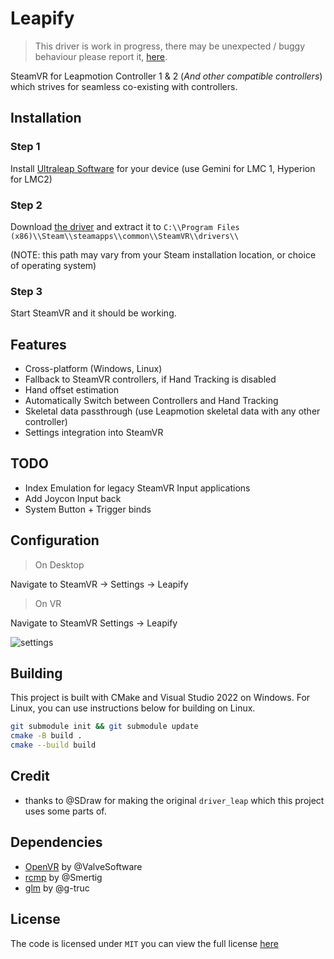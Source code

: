 # Leapify

> This driver is work in progress, there may be unexpected / buggy behaviour please report it, [here](https://github.com/Nyabsi/driver_leapify/issues).

SteamVR for Leapmotion Controller 1 & 2 (*And other compatible controllers*) which strives for seamless co-existing with controllers.

## Installation

### Step 1

Install [Ultraleap Software](https://developer.leapmotion.com/tracking-software-download) for your device (use Gemini for LMC 1, Hyperion for LMC2)

### Step 2

Download [the driver](https://github.com/Nyabsi/driver_leap/releases) and extract it to `C:\\Program Files (x86)\\Steam\\steamapps\\common\\SteamVR\\drivers\\` 

(NOTE: this path may vary from your Steam installation location, or choice of operating system)

### Step 3

Start SteamVR and it should be working.

## Features

- Cross-platform (Windows, Linux)
- Fallback to SteamVR controllers, if Hand Tracking is disabled
- Hand offset estimation
- Automatically Switch between Controllers and Hand Tracking
- Skeletal data passthrough (use Leapmotion skeletal data with any other controller)
- Settings integration into SteamVR

## TODO

- Index Emulation for legacy SteamVR Input applications
- Add Joycon Input back
- System Button + Trigger binds

## Configuration

> On Desktop

Navigate to SteamVR -> Settings -> Leapify

> On VR

Navigate to SteamVR Settings -> Leapify

![settings](https://github.com/user-attachments/assets/d3bb0dcf-863d-48ff-b028-b53fffc6d3e9)

## Building

This project is built with CMake and Visual Studio 2022 on Windows. For Linux, you can use instructions below for building on Linux.

```sh
git submodule init && git submodule update
cmake -B build .
cmake --build build
```

## Credit

- thanks to @SDraw for making the original `driver_leap` which this project uses some parts of.


## Dependencies

- [OpenVR](https://github.com/ValveSoftware/openvr) by @ValveSoftware
- [rcmp](https://github.com/Smertig/rcmp) by @Smertig
- [glm](https://github.com/g-truc/glm) by @g-truc

## License

The code is licensed under `MIT` you can view the full license [here](LICENSE)
